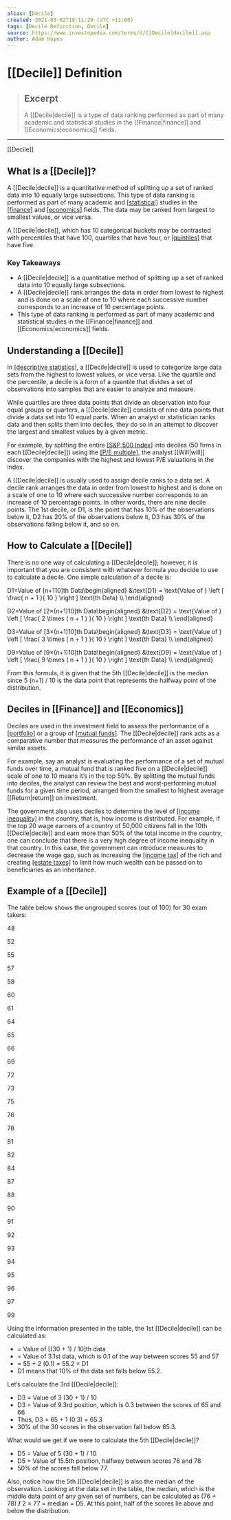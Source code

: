 ```yaml
---
alias: [Decile]
created: 2021-03-02T19:11:29 (UTC +11:00)
tags: [Decile Definition, Decile]
source: https://www.investopedia.com/terms/d/[[Decile|decile]].asp
author: Adam Hayes
---
```


# [[Decile]] Definition

> ## Excerpt
> A [[Decile|decile]] is a type of data ranking performed as part of many academic and statistical studies in the [[Finance|finance]] and [[Economics|economics]] fields.

---

[[Decile]]
## What Is a [[Decile]]?

A [[Decile|decile]] is a quantitative method of splitting up a set of ranked data into 10 equally large subsections. This type of data ranking is performed as part of many academic and [[statistical]](https://www.investopedia.com/terms/s/statistics.asp) studies in the [[finance]](https://www.investopedia.com/terms/f/[[Finance|finance]].asp) and [[economics]](https://www.investopedia.com/terms/e/[[Economics|economics]].asp) fields. The data may be ranked from largest to smallest values, or vice versa.

A [[Decile|decile]], which has 10 categorical buckets may be contrasted with percentiles that have 100, quartiles that have four, or [[quintiles]](https://www.investopedia.com/terms/q/quintile.asp) that have five.

### Key Takeaways

-   A [[Decile|decile]] is a quantitative method of splitting up a set of ranked data into 10 equally large subsections.
-   A [[Decile|decile]] rank arranges the data in order from lowest to highest and is done on a scale of one to 10 where each successive number corresponds to an increase of 10 percentage points.
-   This type of data ranking is performed as part of many academic and statistical studies in the [[Finance|finance]] and [[Economics|economics]] fields.

## Understanding a [[Decile]]

In [[descriptive statistics]](https://www.investopedia.com/terms/d/descriptive_statistics.asp), a [[Decile|decile]] is used to categorize large data sets from the highest to lowest values, or vice versa. Like the quartile and the percentile, a decile is a form of a quantile that divides a set of observations into samples that are easier to analyze and measure.

While quartiles are three data points that divide an observation into four equal groups or quarters, a [[Decile|decile]] consists of nine data points that divide a data set into 10 equal parts. When an analyst or statistician ranks data and then splits them into deciles, they do so in an attempt to discover the largest and smallest values by a given metric.

For example, by splitting the entire [[S&P 500 Index]](https://www.investopedia.com/terms/s/sp500.asp) into deciles (50 firms in each [[Decile|decile]]) using the [[P/E multiple]](https://www.investopedia.com/terms/p/price-earningsratio.asp), the analyst [[Will|will]] discover the companies with the highest and lowest P/E valuations in the index.

A [[Decile|decile]] is usually used to assign decile ranks to a data set. A decile rank arranges the data in order from lowest to highest and is done on a scale of one to 10 where each successive number corresponds to an increase of 10 percentage points. In other words, there are nine decile points. The 1st decile, or D1, is the point that has 10% of the observations below it, D2 has 20% of the observations below it, D3 has 30% of the observations falling below it, and so on.

## How to Calculate a [[Decile]]

There is no one way of calculating a [[Decile|decile]]; however, it is important that you are consistent with whatever formula you decide to use to calculate a decile. One simple calculation of a decile is:

D1\=Value of \[n+110\]th Data\\begin{aligned} &\\text{D1} = \\text{Value of } \\left \[ \\frac{ n + 1 }{ 10 } \\right \] \\text{th Data} \\\\ \\end{aligned}

D2\=Value of \[2×(n+1)10\]th Data\\begin{aligned} &\\text{D2} = \\text{Value of } \\left \[ \\frac{ 2 \\times ( n + 1 ) }{ 10 } \\right \] \\text{th Data} \\\\ \\end{aligned}

D3\=Value of \[3×(n+1)10\]th Data\\begin{aligned} &\\text{D3} = \\text{Value of } \\left \[ \\frac{ 3 \\times ( n + 1 ) }{ 10 } \\right \] \\text{th Data} \\\\ \\end{aligned}

D9\=Value of \[9×(n+1)10\]th Data\\begin{aligned} &\\text{D9} = \\text{Value of } \\left \[ \\frac{ 9 \\times ( n + 1 ) }{ 10 } \\right \] \\text{th Data} \\\\ \\end{aligned}

From this formula, it is given that the 5th [[Decile|decile]] is the median since 5 (n+1) / 10 is the data point that represents the halfway point of the distribution.

## Deciles in [[Finance]] and [[Economics]]

Deciles are used in the investment field to assess the performance of a [[portfolio]](https://www.investopedia.com/terms/p/[[Portfolio|portfolio]].asp) or a group of [[mutual funds]](https://www.investopedia.com/terms/m/mutualfund.asp). The [[Decile|decile]] rank acts as a comparative number that measures the performance of an asset against similar assets.

For example, say an analyst is evaluating the performance of a set of mutual funds over time, a mutual fund that is ranked five on a [[Decile|decile]] scale of one to 10 means it’s in the top 50%. By splitting the mutual funds into deciles, the analyst can review the best and worst-performing mutual funds for a given time period, arranged from the smallest to highest average [[Return|return]] on investment.

The government also uses deciles to determine the level of [[income inequality]](https://www.investopedia.com/terms/i/income-inequality.asp) in the country, that is, how income is distributed. For example, if the top 20 wage earners of a country of 50,000 citizens fall in the 10th [[Decile|decile]] and earn more than 50% of the total income in the country, one can conclude that there is a very high degree of income inequality in that country. In this case, the government can introduce measures to decrease the wage gap, such as increasing the [[income tax]](https://www.investopedia.com/terms/i/incometax.asp) of the rich and creating [[estate taxes]](https://www.investopedia.com/terms/e/estatetax.asp) to limit how much wealth can be passed on to beneficiaries as an inheritance.

## Example of a [[Decile]]

The table below shows the ungrouped scores (out of 100) for 30 exam takers:

48

  

52

  

55

  

57

  

58

  

60

  

61

  

64

  

65

  

66

  

69

  

72

  

73

  

75

  

76

  

78

  

81

  

82

  

84

  

87

  

88

  

90

  

91

  

92

  

93

  

94

  

95

  

96

  

97

  

99

  

Using the information presented in the table, the 1st [[Decile|decile]] can be calculated as:

-   \= Value of \[(30 + 1) / 10\]th data
-   \= Value of 3.1st data, which is 0.1 of the way between scores 55 and 57
-   \= 55 + 2 (0.1) = 55.2 = D1
-   D1 means that 10% of the data set falls below 55.2.

Let’s calculate the 3rd [[Decile|decile]]:

-   D3 = Value of 3 (30 + 1) / 10
-   D3 = Value of 9.3rd position, which is 0.3 between the scores of 65 and 66
-   Thus, D3 = 65 + 1 (0.3) = 65.3
-   30% of the 30 scores in the observation fall below 65.3.

What would we get if we were to calculate the 5th [[Decile|decile]]?

-   D5 = Value of 5 (30 + 1) / 10
-   D5 = Value of 15.5th position, halfway between scores 76 and 78
-   50% of the scores fall below 77.

Also, notice how the 5th [[Decile|decile]] is also the median of the observation. Looking at the data set in the table, the median, which is the middle data point of any given set of numbers, can be calculated as (76 + 78) **/** 2 = 77 = median = D5. At this point, half of the scores lie above and below the distribution.
